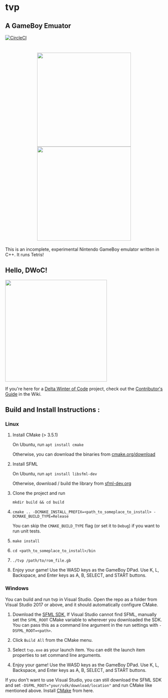# tvp
## A GameBoy Emuator

[![CircleCI](https://circleci.com/gh/venkat24/tvp/tree/master.svg?style=shield&circle-token=0915c0ed7c3b36f5aed8ddcd1b659547c662088c)](https://circleci.com/gh/venkat24/tvp/tree/master)

<h1 align="center">
    <img src="https://github.com/venkat24/tvp/blob/master/images/start.png" width="300"/>
    <img src="https://github.com/venkat24/tvp/blob/master/images/tetris.png" width="300"/><br />
</h1>

This is an incomplete, experimental Nintendo GameBoy emulator written in C++. It runs Tetris!

## Hello, DWoC!

<img src="https://imgur.com/TLx5rsv.png" width="325px" />

If you're here for a [Delta Winter of Code](https://dwoc.io) project, check out the [Contributor's Guide](https://github.com/venkat24/tvp/wiki/DWoC---Contributor's-Guide) in the Wiki.

## Build and Install Instructions :

### Linux

1. Install CMake (> 3.5.1)

    On Ubuntu, run `apt install cmake`

    Otherwise, you can download the binaries from [cmake.org/download](https://cmake.org/download/)

2. Install SFML
    
    On Ubuntu, run `apt install libsfml-dev`
    
    Otherwise, download / build the library from [sfml-dev.org](https://www.sfml-dev.org/)

3. Clone the project and run

    `mkdir build && cd build`

4. `cmake .. -DCMAKE_INSTALL_PREFIX=<path_to_someplace_to_install> -DCMAKE_BUILD_TYPE=Release`
    
    You can skip the `CMAKE_BUILD_TYPE` flag (or set it to `Debug`) if you want to run unit tests.

5. `make install`

6. `cd <path_to_someplace_to_install>/bin`

7. `./tvp /path/to/rom_file.gb`

8. Enjoy your game! Use the WASD keys as the GameBoy DPad. Use K, L, Backspace, and Enter keys as A, B, SELECT, and START buttons.

### Windows

You can build and run tvp in Visual Studio. Open the repo as a folder from Visual Studio 2017 or above, and it should automatically configure CMake.

1. Download the [SFML SDK](https://www.sfml-dev.org/download/sfml/2.5.1/),
    If Visual Studio cannot find SFML, manually set the `SFML_ROOT` CMake variable to wherever you downloaded the SDK. You can pass this as a command line argument in the run settings with `-DSFML_ROOT=<path>`. 

2. Click `Build All` from the CMake menu.

3. Select `tvp.exe` as your launch item. You can edit the launch item properties to set command line arguments.

4. Enjoy your game! Use the WASD keys as the GameBoy DPad. Use K, L, Backspace, and Enter keys as A, B, SELECT, and START buttons.

If you don't want to use Visual Studio, you can still download the SFML SDK and set `-DSFML_ROOT="your/sdk/download/location"` and run CMake like mentioned above. Install [CMake](https://cmake.org/download/) from here. 
